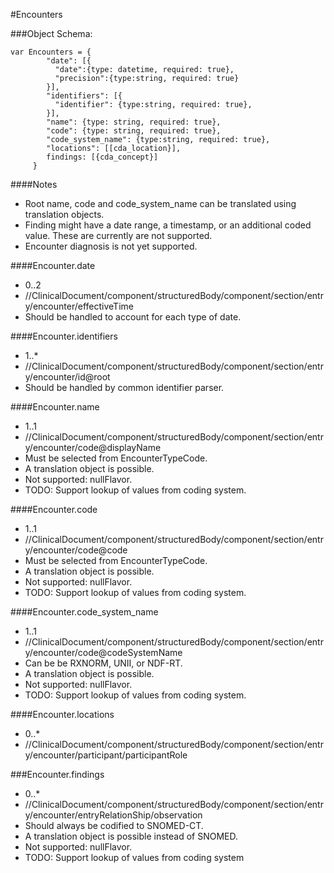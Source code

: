 #Encounters

###Object Schema:
```
var Encounters = {
        "date": [{
          "date":{type: datetime, required: true},
          "precision":{type:string, required: true}
        }],
        "identifiers": [{
          "identifier": {type:string, required: true},
        }],
        "name": {type: string, required: true},
        "code": {type: string, required: true},
        "code_system_name": {type:string, required: true},
        "locations": [[cda_location}],
        findings: [{cda_concept}]
     }
```


####Notes
- Root name, code and code_system_name can be translated using translation objects.
- Finding might have a date range, a timestamp, or an additional coded value.  These are currently are not supported.
- Encounter diagnosis is not yet supported.

####Encounter.date
- 0..2
- //ClinicalDocument/component/structuredBody/component/section/entry/encounter/effectiveTime
- Should be handled to account for each type of date.

####Encounter.identifiers
- 1..*
- //ClinicalDocument/component/structuredBody/component/section/entry/encounter/id@root
- Should be handled by common identifier parser.

####Encounter.name
- 1..1
- //ClinicalDocument/component/structuredBody/component/section/entry/encounter/code@displayName
- Must be selected from EncounterTypeCode.
- A translation object is possible.
- Not supported: nullFlavor.
- TODO:  Support lookup of values from coding system.

####Encounter.code
- 1..1
- //ClinicalDocument/component/structuredBody/component/section/entry/encounter/code@code
- Must be selected from EncounterTypeCode.
- A translation object is possible.
- Not supported: nullFlavor.
- TODO:  Support lookup of values from coding system.

####Encounter.code_system_name
- 1..1
- //ClinicalDocument/component/structuredBody/component/section/entry/encounter/code@codeSystemName
- Can be be RXNORM, UNII, or NDF-RT.
- A translation object is possible.
- Not supported: nullFlavor.
- TODO:  Support lookup of values from coding system.

####Encounter.locations
- 0..*
- //ClinicalDocument/component/structuredBody/component/section/entry/encounter/participant/participantRole

###Encounter.findings
- 0..*
- //ClinicalDocument/component/structuredBody/component/section/entry/encounter/entryRelationShip/observation
- Should always be codified to SNOMED-CT.
- A translation object is possible instead of SNOMED.
- Not supported: nullFlavor.
- TODO:  Support lookup of values from coding system

